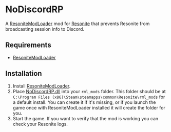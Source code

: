 # NoDiscordRP

A [ResoniteModLoader](https://github.com/resonite-modding-group/ResoniteModLoader) mod for [Resonite](https://resonite.com/) that prevents Resonite from broadcasting session info to Discord.


## Requirements
- [ResoniteModLoader](https://github.com/resonite-modding-group/ResoniteModLoader)

## Installation
1. Install [ResoniteModLoader](https://github.com/resonite-modding-group/ResoniteModLoader).
2. Place [NoDiscordRP.dll](https://github.com/Raidriar796/NoDiscordRP/releases/latest/download/NoDiscordRP.dll) into your `rml_mods` folder. This folder should be at `C:\Program Files (x86)\Steam\steamapps\common\Resonite\rml_mods` for a default install. You can create it if it's missing, or if you launch the game once with ResoniteModLoader installed it will create the folder for you.
3. Start the game. If you want to verify that the mod is working you can check your Resonite logs.